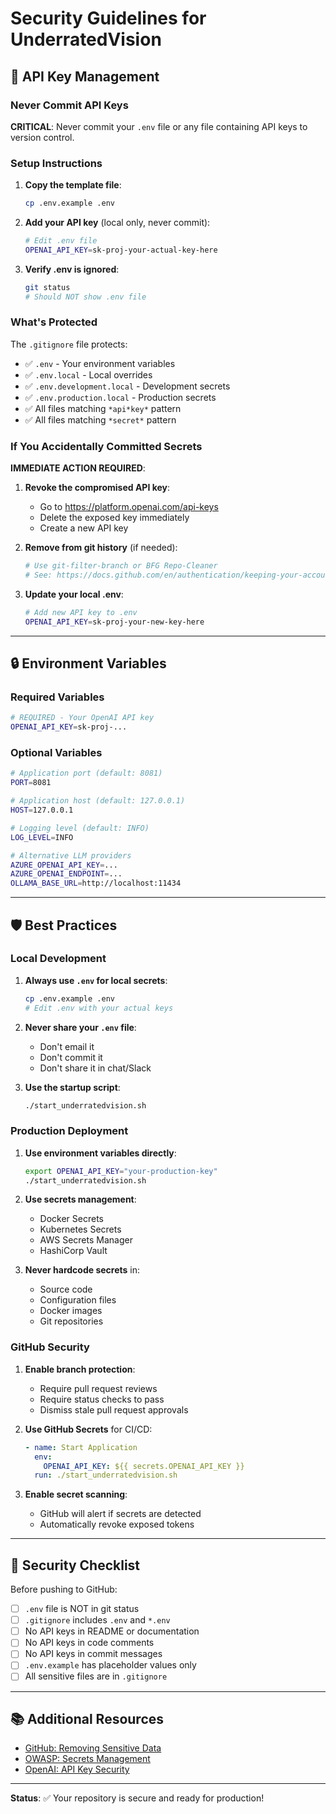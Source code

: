 # Security Guidelines for UnderratedVision

## 🔐 API Key Management

### Never Commit API Keys

**CRITICAL**: Never commit your `.env` file or any file containing API keys to version control.

### Setup Instructions

1. **Copy the template file**:
   ```bash
   cp .env.example .env
   ```

2. **Add your API key** (local only, never commit):
   ```bash
   # Edit .env file
   OPENAI_API_KEY=sk-proj-your-actual-key-here
   ```

3. **Verify .env is ignored**:
   ```bash
   git status
   # Should NOT show .env file
   ```

### What's Protected

The `.gitignore` file protects:
- ✅ `.env` - Your environment variables
- ✅ `.env.local` - Local overrides
- ✅ `.env.development.local` - Development secrets
- ✅ `.env.production.local` - Production secrets
- ✅ All files matching `*api*key*` pattern
- ✅ All files matching `*secret*` pattern

### If You Accidentally Committed Secrets

**IMMEDIATE ACTION REQUIRED**:

1. **Revoke the compromised API key**:
   - Go to https://platform.openai.com/api-keys
   - Delete the exposed key immediately
   - Create a new API key

2. **Remove from git history** (if needed):
   ```bash
   # Use git-filter-branch or BFG Repo-Cleaner
   # See: https://docs.github.com/en/authentication/keeping-your-account-and-data-secure/removing-sensitive-data-from-a-repository
   ```

3. **Update your local .env**:
   ```bash
   # Add new API key to .env
   OPENAI_API_KEY=sk-proj-your-new-key-here
   ```

---

## 🔒 Environment Variables

### Required Variables

```bash
# REQUIRED - Your OpenAI API key
OPENAI_API_KEY=sk-proj-...
```

### Optional Variables

```bash
# Application port (default: 8081)
PORT=8081

# Application host (default: 127.0.0.1)
HOST=127.0.0.1

# Logging level (default: INFO)
LOG_LEVEL=INFO

# Alternative LLM providers
AZURE_OPENAI_API_KEY=...
AZURE_OPENAI_ENDPOINT=...
OLLAMA_BASE_URL=http://localhost:11434
```

---

## 🛡️ Best Practices

### Local Development

1. **Always use `.env` for local secrets**:
   ```bash
   cp .env.example .env
   # Edit .env with your actual keys
   ```

2. **Never share your `.env` file**:
   - Don't email it
   - Don't commit it
   - Don't share it in chat/Slack

3. **Use the startup script**:
   ```bash
   ./start_underratedvision.sh
   ```

### Production Deployment

1. **Use environment variables directly**:
   ```bash
   export OPENAI_API_KEY="your-production-key"
   ./start_underratedvision.sh
   ```

2. **Use secrets management**:
   - Docker Secrets
   - Kubernetes Secrets
   - AWS Secrets Manager
   - HashiCorp Vault

3. **Never hardcode secrets** in:
   - Source code
   - Configuration files
   - Docker images
   - Git repositories

### GitHub Security

1. **Enable branch protection**:
   - Require pull request reviews
   - Require status checks to pass
   - Dismiss stale pull request approvals

2. **Use GitHub Secrets** for CI/CD:
   ```yaml
   - name: Start Application
     env:
       OPENAI_API_KEY: ${{ secrets.OPENAI_API_KEY }}
     run: ./start_underratedvision.sh
   ```

3. **Enable secret scanning**:
   - GitHub will alert if secrets are detected
   - Automatically revoke exposed tokens

---

## 🚨 Security Checklist

Before pushing to GitHub:

- [ ] `.env` file is NOT in git status
- [ ] `.gitignore` includes `.env` and `*.env`
- [ ] No API keys in README or documentation
- [ ] No API keys in code comments
- [ ] No API keys in commit messages
- [ ] `.env.example` has placeholder values only
- [ ] All sensitive files are in `.gitignore`

---

## 📚 Additional Resources

- [GitHub: Removing Sensitive Data](https://docs.github.com/en/authentication/keeping-your-account-and-data-secure/removing-sensitive-data-from-a-repository)
- [OWASP: Secrets Management](https://cheatsheetseries.owasp.org/cheatsheets/Secrets_Management_Cheat_Sheet.html)
- [OpenAI: API Key Security](https://platform.openai.com/docs/guides/production-best-practices/api-key-security)

---

**Status**: ✅ Your repository is secure and ready for production!

